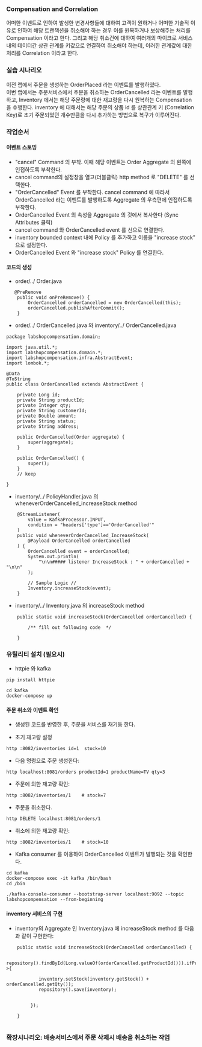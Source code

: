 ### Compensation and Correlation

어떠한 이벤트로 인하여 발생한 변경사항들에 대하여 고객이 원하거나 어떠한 기술적 이유로 인하여 해당 트랜잭션을 취소해야 하는 경우 이를 원복하거나 보상해주는 처리를 Compensation 이라고 한다. 그리고 해당 취소건에 대하여 여러개의 마이크로 서비스 내의 데이터간 상관 관계를 키값으로 연결하여 취소해야 하는데, 이러한 관계값에 대한 처리를 Correlation 이라고 한다. 



### 실습 시나리오

이전 랩에서 주문을 생성하는 OrderPlaced 라는 이벤트를 발행하였다.  
이번 랩에서는 주문서비스에서 주문을 취소하는 OrderCancelled 라는 이벤트를 발행 하고,  Inventory 에서는 해당 주문량에 대한 재고량을 다시 원복하는 Compensation을 수행한다. inventory 에 대해서는 해당 주문의 상품 id 를 상관관계 키 (Correlation Key)로 초기 주문되었던 개수만큼을 다시 추가하는 방법으로 복구가 이루어진다. 


### 작업순서  

#### 이벤트 스토밍 
- "cancel" Command 의 부착. 이때 해당 이벤트는 Order Aggregate 의 왼쪽에 인접하도록 부착한다.
- cancel command의 설정창을 열고(더블클릭) http method 로 "DELETE" 를 선택한다.
- "OrderCancelled" Event 를 부착한다. cancel command 에 따라서 OrderCancelled 라는 이벤트를 발행하도록 Aggregate 의 우측편에 인접하도록 부착한다.
- OrderCancelled Event 의 속성을 Aggregate 의 것에서 복사한다 (Sync Attributes 클릭)
- cancel command 와 OrderCancelled event 를 선으로 연결한다.
- inventory bounded context 내에 Policy 를 추가하고 이름을 "increase stock" 으로 설정한다.
- OrderCancelled Event 와 "increase stock" Policy 를 연결한다.

#### 코드의 생성

- order/../ Order.java
```
   @PreRemove
    public void onPreRemove() {
        OrderCancelled orderCancelled = new OrderCancelled(this);
        orderCancelled.publishAfterCommit();
    }
```

- order/../   OrderCancelled.java 와 inventory/../ OrderCancelled.java
```
package labshopcompensation.domain;

import java.util.*;
import labshopcompensation.domain.*;
import labshopcompensation.infra.AbstractEvent;
import lombok.*;

@Data
@ToString
public class OrderCancelled extends AbstractEvent {

    private Long id;
    private String productId;
    private Integer qty;
    private String customerId;
    private Double amount;
    private String status;
    private String address;

    public OrderCancelled(Order aggregate) {
        super(aggregate);
    }

    public OrderCancelled() {
        super();
    }
    // keep

}

```
- inventory/../ PolicyHandler.java 의 wheneverOrderCancelled_increaseStock method
```
    @StreamListener(
        value = KafkaProcessor.INPUT,
        condition = "headers['type']=='OrderCancelled'"
    )
    public void wheneverOrderCancelled_IncreaseStock(
        @Payload OrderCancelled orderCancelled
    ) {
        OrderCancelled event = orderCancelled;
        System.out.println(
            "\n\n##### listener IncreaseStock : " + orderCancelled + "\n\n"
        );

        // Sample Logic //
        Inventory.increaseStock(event);
    }

```

- inventory/../ Inventory.java 의 increaseStock method
```
    public static void increaseStock(OrderCancelled orderCancelled) {

        /** fill out following code  */

    }
```

### 유틸리티 설치 (필요시)
- httpie 와 kafka
```
pip install httpie

cd kafka
docker-compose up
```

####  주문 취소와 이벤트 확인
- 생성된 코드를 반영한 후, 주문을 서비스를 재기동 한다.

- 초기 재고량 설정
```
http :8082/inventories id=1  stock=10
```

- 다음 명령으로 주문 생성한다:     
```
http localhost:8081/orders productId=1 productName=TV qty=3
```
- 주문에 의한 재고량 확인:
```
http :8082/inventories/1    # stock=7
```

- 주문을 취소한다.
```
http DELETE localhost:8081/orders/1
```
- 취소에 의한 재고량 확인:
```
http :8082/inventories/1    # stock=10
```

- Kafka consumer 를 이용하여 OrderCancelled 이벤트가 발행되는 것을 확인한다.

```
cd kafka
docker-compose exec -it kafka /bin/bash
cd /bin

./kafka-console-consumer --bootstrap-server localhost:9092 --topic labshopcompensation --from-beginning
```




#### inventory 서비스의 구현
- inventory의 Aggregate 인 Inventory.java  에 increaseStock method 를 다음과 같이 구현한다:
```
    public static void increaseStock(OrderCancelled orderCancelled) {

        repository().findById(Long.valueOf(orderCancelled.getProductId())).ifPresent(inventory->{
            
            inventory.setStock(inventory.getStock() + orderCancelled.getQty()); 
            repository().save(inventory);


         });

    }


```

### 확장시나리오: 배송서비스에서 주문 삭제시 배송을 취소하는 작업  

